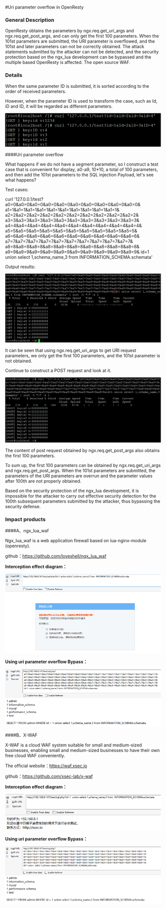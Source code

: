#Uri parameter overflow in OpenResty

### General Description	

OpenResty obtains the parameters by ngx.req.get_uri_args and ngx.req.get_post_args, and can only get the first 100 parameters. When the 101st parameters are submitted, the URI parameter is overflowed, and the 101st and later parameters can not be correctly obtained. The attack statements submitted by the attacker can not be detected, and the security protection based on the ngx_lua development can be bypassed and the multiple based OpenResty is affected. The open source WAF.

### Details

When the same parameter ID is submitted, it is sorted according to the order of received parameters.

However, when the parameter ID is used to transform the case, such as Id, iD and ID, it will be regarded as different parameters.

![](2.png)

####Uri parameter overflow

What happens if we do not have a segment parameter, so I construct a test case that is convenient for display, a0-a9, 10*10, a total of 100 parameters, and then add the 101st parameters to the SQL injection Payload, let's see what happens?

Test cases:

 curl '127.0.0.1/test?
 a0=0&a0=0&a0=0&a0=0&a0=0&a0=0&a0=0&a0=0&a0=0&a0=0&
 a1=1&a1=1&a1=1&a1=1&a1=1&a1=1&a1=1&a1=1&a1=1&a1=1&
 a2=2&a2=2&a2=2&a2=2&a2=2&a2=2&a2=2&a2=2&a2=2&a2=2&
 a3=3&a3=3&a3=3&a3=3&a3=3&a3=3&a3=3&a3=3&a3=3&a3=3&
 a4=4&a4=4&a4=4&a4=4&a4=4&a4=4&a4=4&a4=4&a4=4&a4=4&
 a5=5&a5=5&a5=5&a5=5&a5=5&a5=5&a5=5&a5=5&a5=5&a5=5&
 a6=6&a6=6&a6=6&a6=6&a6=6&a6=6&a6=6&a6=6&a6=6&a6=6&
 a7=7&a7=7&a7=7&a7=7&a7=7&a7=7&a7=7&a7=7&a7=7&a7=7&
 a8=8&a8=8&a8=8&a8=8&a8=8&a8=8&a8=8&a8=8&a8=8&a8=8&
 a9=9&a9=9&a9=9&a9=9&a9=9&a9=9&a9=9&a9=9&a9=9&a9=9&
 id=1 union select 1,schema_name,3 from INFORMATION_SCHEMA.schemata'

Output results:

![](3.png)

It can be seen that using ngx.req.get_uri_args to get URI request parameters, we only get the first 100 parameters, and the 101st parameter is not obtained. 

Continue to construct a POST request and look at it.

![](4.png)

The content of post request obtained by ngx.req.get_post_args also obtains the first 100 parameters.

To sum up, the first 100 parameters can be obtained by ngx.req.get_uri_args and ngx.req.get_post_args. When the 101st parameters are submitted, the parameters of the URI parameters are overrun and the parameter values after 100th are not properly obtained. 

Based on the security protection of the ngx_lua development, it is impossible for the attacker to carry out effective security detection for the 100th subsequent parameters submitted by the attacker, thus bypassing the security defense.

### Impact products

####A、ngx_lua_waf

Ngx_lua_waf is a web application firewall based on lua-nginx-module (openresty).

github：https://github.com/loveshell/ngx_lua_waf

**Interception effect diagram：**

![](5.png)

**Using uri parameter overflow Bypass：**

![](6.png)



####B、X-WAF

X-WAF is a cloud WAF system suitable for small and medium-sized businesses, enabling small and medium-sized businesses to have their own free cloud WAF conveniently.

The official website：https://waf.xsec.io 

github：https://github.com/xsec-lab/x-waf

**Interception effect diagram：**

![](7.png)



**Using uri parameter overflow Bypass：**

![](8.png)















